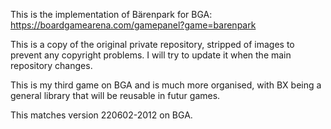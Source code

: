 This is the implementation of Bärenpark for BGA:
https://boardgamearena.com/gamepanel?game=barenpark

This is a copy of the original private repository, stripped of images to
prevent any copyright problems. I will try to update it when the main
repository changes.

This is my third game on BGA and is much more organised, with BX being a
general library that will be reusable in futur games.

This matches version 220602-2012 on BGA.
